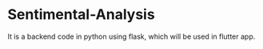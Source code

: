 # Sentimental-Analysis
It is a backend code in python using flask, which will be used in flutter app.
